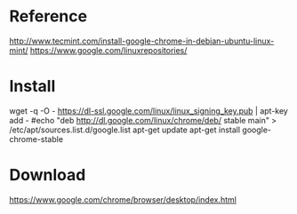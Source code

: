 # Reference
http://www.tecmint.com/install-google-chrome-in-debian-ubuntu-linux-mint/
https://www.google.com/linuxrepositories/

# Install
wget -q -O - https://dl-ssl.google.com/linux/linux_signing_key.pub | apt-key add -
#echo "deb http://dl.google.com/linux/chrome/deb/ stable main" > /etc/apt/sources.list.d/google.list
apt-get update
apt-get install google-chrome-stable

# Download
https://www.google.com/chrome/browser/desktop/index.html
